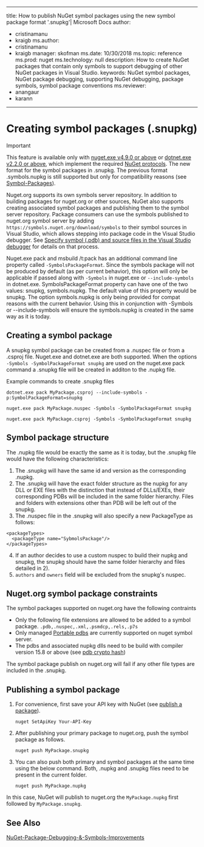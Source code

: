 ---
title: How to publish NuGet symbol packages using the new symbol package format '.snupkg'| Microsoft Docs
author:
- cristinamanu
- kraigb
ms.author:
- cristinamanu
- kraigb
manager: skofman
ms.date: 10/30/2018
ms.topic: reference
ms.prod: nuget
ms.technology: null
description: How to create NuGet packages that contain only symbols to support debugging of other NuGet packages in Visual Studio.
keywords: NuGet symbol packages, NuGet package debugging, supporting NuGet debugging, package symbols, symbol package conventions
ms.reviewer:
- anangaur
- karann
----


# Creating symbol packages (.snupkg)
> [!Important]
> This feature is available only with [nuget.exe v4.9.0 or above](https://www.nuget.org/downloads) or [dotnet.exe v2.2.0 or above](https://www.microsoft.com/net/download/dotnet-core/2.2), which implement the required [NuGet protocols](../api/nuget-protocols.md).
> The new format for the symbol packages in .snupkg. The previous format .symbols.nupkg is still supported but only for compatibility reasons (see [Symbol-Packages](Symbol-Packages.md)).

Nuget.org supports its own symbols server repository. In addition to building packages for nuget.org or other sources, NuGet also supports creating associated symbol packages and publishing them to the symbol server repository.
Package consumers can use the symbols published to nuget.org symbol server by adding `https://symbols.nuget.org/download/symbols` to their symbol sources in Visual Studio, which allows stepping into package code in the Visual Studio debugger. See [Specify symbol (.pdb) and source files in the Visual Studio debugger](/visualstudio/debugger/specify-symbol-dot-pdb-and-source-files-in-the-visual-studio-debugger) for details on that process.

Nuget.exe pack and msbuild /t:pack has an additional command line property called ```-SymbolsPackageFormat```. Since the symbols package will not be produced by default (as per current behavior), this option will only be applicable if passed along with ```-Symbols``` in nuget.exe or ```--include-symbols``` in dotnet.exe. SymbolsPackageFormat property can have one of the two values: snupkg, symbols.nupkg. The default value of this property would be snupkg.
The option symbols.nupkg is only being provided for compat reasons with the current behavior. Using this in conjunction with -Symbols or --include-symbols will ensure the symbols.nupkg is created in the same way as it is today.


## Creating a symbol package

A snupkg symbol package can be created from a .nuspec file or from a .csproj file. Nuget.exe and dotnet.exe are both supported. When the options ```-Symbols -SymbolPackageFormat snupkg``` are used on the nuget.exe pack command a .snupkg file will be created in additon to the .nupkg file.

Example commands to create .snupkg files
```
dotnet.exe pack MyPackage.csproj --include-symbols -p:SymbolPackageFormat=snupkg

nuget.exe pack MyPackage.nuspec -Symbols -SymbolPackageFormat snupkg

nuget.exe pack MyPackage.csproj -Symbols -SymbolPackageFormat snupkg
```

## Symbol package structure

The .nupkg file would be exactly the same as it is today, but the .snupkg file would have the following characteristics:

1) The .snupkg will have the same id and version as the corresponding .nupkg.
2) The .snupkg will have the exact folder structure as the nupkg for any DLL or EXE files with the distinction that instead of DLLs/EXEs, their corresponding PDBs will be included in the same folder hierarchy. Files and folders with extensions other than PDB will be left out of the snupkg.
3) The .nuspec file in the .snupkg will also specify a new PackageType as follows:
``` 
<packageTypes>
  <packageType name="SybmolsPackage"/>
</packageTypes>
```
4) If an author decides to use a custom nuspec to build their nupkg and snupkg, the snupkg should have the same folder hierarchy and files detailed in 2).
5) ```authors``` and ```owners``` field will be excluded from the snupkg's nuspec.


## Nuget.org symbol package constraints
The symbol packages supported on nuget.org have the following contraints

- Only the following file extensions are allowed to be added to a symbol package. ```.pdb,.nuspec,.xml,.psmdcp,.rels,.p7s```
- Only managed [Portable pdbs](https://github.com/dotnet/corefx/blob/master/src/System.Reflection.Metadata/specs/PortablePdb-Metadata.md) are currently supported on nuget symbol server.
- The pdbs and associated nupkg dlls need to be build with compiler version 15.8 or above (see [pdb crypto hash](https://github.com/dotnet/roslyn/issues/24429))

The symbol package publish on nuget.org will fail if any other file types are included in the .snupkg.

## Publishing a symbol package

1. For convenience, first save your API key with NuGet (see [publish a package](../create-packages/publish-a-package.md)).

    ```cli
    nuget SetApiKey Your-API-Key
    ```

1. After publishing your primary package to nuget.org, push the symbol package as follows.

    ```cli
    nuget push MyPackage.snupkg
    ```

1. You can also push both primary and symbol packages at the same time using the below command. Both, .nupkg and .snupkg files need to be present in the current folder.

    ```cli
    nuget push MyPackage.nupkg
    ```

In this case, NuGet will publish to nuget.org the `MyPackage.nupkg` first followed by `MyPackage.snupkg`.

## See Also

[NuGet-Package-Debugging-&-Symbols-Improvements](https://github.com/NuGet/Home/wiki/NuGet-Package-Debugging-&-Symbols-Improvements)
